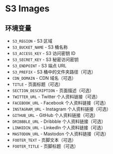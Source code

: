 # S3 Images

## 环境变量

- `S3_REGION` - S3 区域
- `S3_BUCKET_NAME` - S3 桶名称
- `S3_ACCESS_KEY` - S3 访问密钥 ID
- `S3_SECRET_KEY` - S3 秘密访问密钥
- `S3_ENDPOINT` - S3 端点 URL
- `S3_PREFIX` - S3 桶中的文件夹路径（可选）
- `CDN_DOMAIN` - CDN 域名（可选）
- `TITLE` - 页面标题（可选）
- `SECTION_DESCRIPTION` - 页面描述（可选）
- `TWITTER_URL` - Twitter 个人资料链接（可选）
- `FACEBOOK_URL` - Facebook 个人资料链接（可选）
- `INSTAGRAM_URL` - Instagram 个人资料链接（可选）
- `GITHUB_URL` - GitHub 个人资料链接（可选）
- `DRIBBBLE_URL` - Dribbble 个人资料链接（可选）
- `LINKEDIN_URL` - LinkedIn 个人资料链接（可选）
- `MASTODON_URL` - Mastodon 个人资料链接（可选）
- `FOOTER_TEXT` - 页脚文本（可选）
- `FOOTER_TITLE` - 页脚标题（可选）